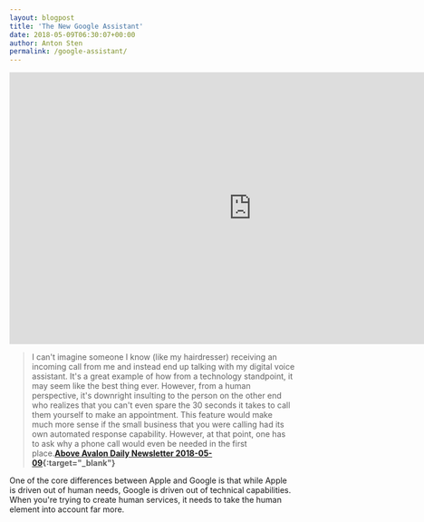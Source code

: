 ```yaml
---
layout: blogpost
title: 'The New Google Assistant'
date: 2018-05-09T06:30:07+00:00
author: Anton Sten
permalink: /google-assistant/
---
```


<iframe width="853" height="480" src="https://www.youtube.com/embed/JvbHu_bVa_g?rel=0" frameborder="0" allow="autoplay; encrypted-media" allowfullscreen></iframe>

> I can't imagine someone I know (like my hairdresser) receiving an incoming call from me and instead end up talking with my digital voice assistant. It's a great example of how from a technology standpoint, it may seem like the best thing ever. However, from a human perspective, it's downright insulting to the person on the other end who realizes that you can't even spare the 30 seconds it takes to call them yourself to make an appointment. This feature would make much more sense if the small business that you were calling had its own automated response capability. However, at that point, one has to ask why a phone call would even be needed in the first place.**[Above Avalon Daily Newsletter 2018-05-09](https://www.aboveavalon.com/dailypremiumupdate/){:target="_blank"}**

One of the core differences between Apple and Google is that while Apple is driven out of human needs, Google is driven out of technical capabilities. When you're trying to create human services, it needs to take the human element into account far more. 
